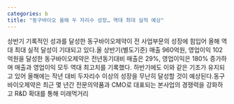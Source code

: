 ```yaml
---
categories: b
title: "동구바이오 올해 두 자리수 성장… 역대 최대 실적 예상"
---
```

상반기 기록적인 성과를 달성한 동구바이오제약이 전 사업부문의 성장에 힘입어 올해 역대 최대 실적 달성이 기대되고 있다.올 상반기(별도기준) 매출 960억원, 영업이익 102억원을 달성한 동구바이오제약은 전년동기대비 매출은 29%, 영업이익은 180% 증가하며 매출과 영업이익 모두 역대 최고치를 기록했다. 하반기에도 이와 같은 기조가 유지되고 있어 올해에는 작년 대비 두자리수 이상의 성장을 무난히 달성할 것이 예상된다.동구바이오제약은 최근 몇 년간 전문의약품과 CMO로 대표되는 본사업의 경쟁력을 강화하고 R&D 확대를 통해 미래먹거리